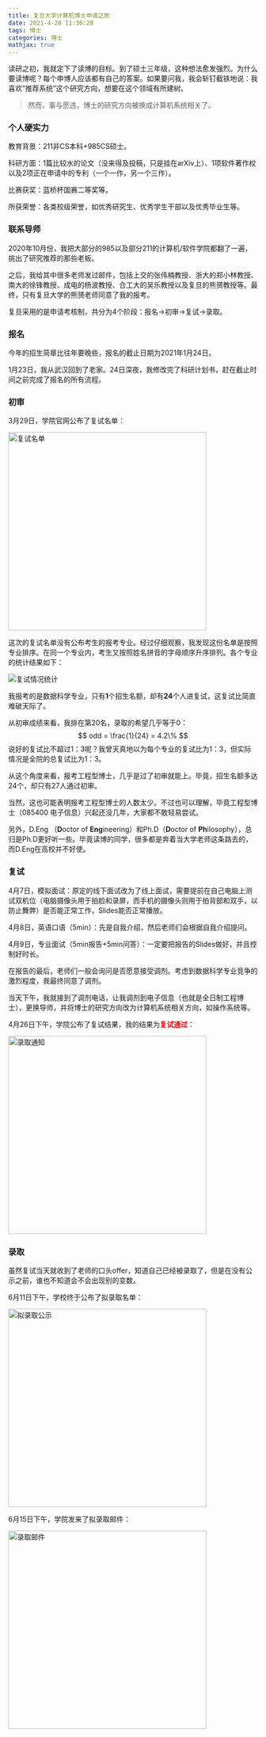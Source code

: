 ```yaml
---
title: 复旦大学计算机博士申请之旅
date: 2021-4-28 11:36:28
tags: 博士
categories: 博士
mathjax: true
---
```


读研之初，我就定下了读博的目标。到了硕士三年级，这种想法愈发强烈。为什么要读博呢？每个申博人应该都有自己的答案。如果要问我，我会斩钉截铁地说：我喜欢“推荐系统”这个研究方向，想要在这个领域有所建树。

> 然而，事与愿违，博士的研究方向被换成计算机系统相关了。

<!--more-->

### 个人硬实力

教育背景：211非CS本科+985CS硕士。

科研方面：1篇比较水的论文（没来得及投稿，只是挂在arXiv上）、1项软件著作权以及2项正在申请中的专利（一个一作，另一个三作）。

比赛获奖：蓝桥杯国赛二等奖等。

所获荣誉：各类校级荣誉，如优秀研究生、优秀学生干部以及优秀毕业生等。

### 联系导师

2020年10月份，我把大部分的985以及部分211的计算机/软件学院都翻了一遍，挑出了研究推荐的那些老板。

之后，我给其中很多老师发过邮件，包括上交的张伟楠教授、浙大的郑小林教授、南大的徐锋教授、成电的杨波教授、合工大的吴乐教授以及复旦的熊赟教授等。最终，只有复旦大学的熊赟老师同意了我的报考。

复旦采用的是申请考核制，共分为4个阶段：报名->初审->复试->录取。

### 报名

今年的招生简章比往年要晚些，报名的截止日期为2021年1月24日。

1月23日，我从武汉回到了老家。24日深夜，我修改完了科研计划书，赶在截止时间之前完成了报名的所有流程。

### 初审

3月29日，学院官网公布了复试名单：

<img src='/static/images/fudan_cs_doctor_reexamination_list.png' alt='复试名单' width='400px' height='400px'/>

这次的复试名单没有公布考生的报考专业。经过仔细观察，我发现这份名单是按照专业排序。在同一个专业内，考生又按照姓名拼音的字母顺序升序排列。各个专业的统计结果如下：

![复试情况统计](/static/images/fudan_cs_doctor_reexamination_statistics.png)

我报考的是数据科学专业，只有**1**个招生名额，却有**24**个人进复试，这复试比简直难破天际了。

从初审成绩来看，我排在第20名，录取的希望几乎等于0：
$$
odd = \frac{1}{24} = 4.2\%
$$
说好的复试比不超过1：3呢？我曾天真地以为每个专业的复试比为1：3，但实际情况是全院的总复试比为1：3。

从这个角度来看，报考工程型博士，几乎是过了初审就能上。毕竟，招生名额多达24个，却只有27人通过初审。

当然，这也可能表明报考工程型博士的人数太少。不过也可以理解，毕竟工程型博士（085400 电子信息）兴起还没几年，大家都不敢轻易尝试。

另外，D.Eng （**D**octor of **Eng**ineering）和Ph.D（**D**octor of **Ph**ilosophy），总归是Ph.D更好听一些。毕竟读博的同学，很多都是奔着当大学老师这条路去的，而D.Eng在高校并不好使。

### 复试

4月7日，模拟面试：原定的线下面试改为了线上面试，需要提前在自己电脑上测试双机位（电脑摄像头用于拍脸和录屏，而手机的摄像头则用于拍背部和双手，以防止舞弊）是否能正常工作，Slides能否正常播放。

4月8日，英语口语（5min）：先是自我介绍，然后老师们会根据自我介绍提问。

4月9日，专业面试（5min报告+5min问答）：一定要把报告的Slides做好，并且控制好时长。

在报告的最后，老师们一般会询问是否愿意接受调剂。考虑到数据科学专业竞争的激烈程度，我最终同意了调剂。

当天下午，我就接到了调剂电话，让我调剂到电子信息（也就是全日制工程博士），更换导师，并将博士的研究方向改为计算机系统相关方向，如操作系统等。

4月26日下午，学院公布了复试结果，我的结果为<strong style='color:red;'>复试通过</strong>：

<img src='/static/images/fudan_cs_doctor_admission_notification.png' alt='录取通知' width='400px' height='400px'/>

### 录取

虽然复试当天就收到了老师的口头offer，知道自己已经被录取了，但是在没有公示之前，谁也不知道会不会出现别的变数。

6月11日下午，学校终于公布了拟录取名单：

<img src='/static/images/fudan_cs_doctor_admission_publicity.png' alt='拟录取公示' width='400px' height='400px'/>

6月15日下午，学院发来了拟录取邮件：

<img src='/static/images/fudan_cs_doctor_admission_email.jpg' alt='录取邮件' width='400px' height='400px'/>